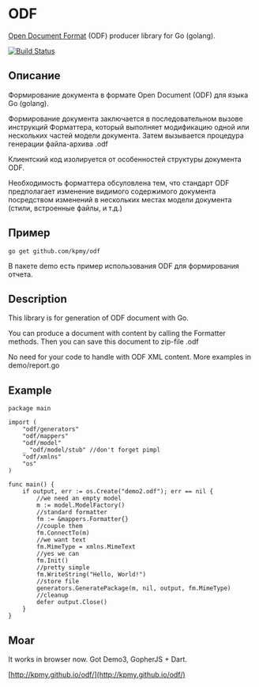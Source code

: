# ODF
[Open Document Format](http://docs.oasis-open.org/office/v1.2/OpenDocument-v1.2.html) (ODF) producer library for Go (golang).

[![Build Status](https://drone.io/github.com/kpmy/odf/status.png)](https://drone.io/github.com/kpmy/odf/latest)

## Описание
Формирование документа в формате Open Document (ODF) для языка Go (golang).

Формирование документа заключается в последовательном вызове инструкций Форматтера, который выполняет модификацию одной или нескольких частей модели документа.
Затем вызывается процедура генерации файла-архива .odf

Клиентский код изолируется от особенностей структуры документа ODF. 

Необходимость форматтера обсуловлена тем, что стандарт ODF предполагает изменение видимого содержимого документа посредством изменений в нескольких местах модели документа (стили, встроенные файлы, и т.д.)

## Пример
    go get github.com/kpmy/odf
В пакете demo есть пример использования ODF для формирования отчета.

## Description
This library is for generation of ODF document with Go.

You can produce a document with content by calling the Formatter methods.
Then you can save this document to zip-file .odf

No need for your code to handle with ODF XML content. 
More examples in demo/report.go

## Example

    package main
    
    import (
    	"odf/generators"
    	"odf/mappers"
    	"odf/model"
    	_ "odf/model/stub" //don't forget pimpl
    	"odf/xmlns"
    	"os"
    )
    
    func main() {
    	if output, err := os.Create("demo2.odf"); err == nil {
    		//we need an empty model
    		m := model.ModelFactory()
    		//standard formatter
    		fm := &mappers.Formatter{}
    		//couple them
    		fm.ConnectTo(m)
    		//we want text
    		fm.MimeType = xmlns.MimeText
    		//yes we can
    		fm.Init()
    		//pretty simple
    		fm.WriteString("Hello, World!")
    		//store file
    		generators.GeneratePackage(m, nil, output, fm.MimeType)
    		//cleanup
    		defer output.Close()
    	}
    }

## Moar

It works in browser now. Got Demo3, GopherJS + Dart.

[http://kpmy.github.io/odf/](http://kpmy.github.io/odf/)
